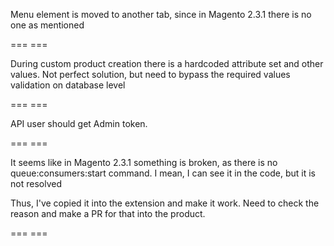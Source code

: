 Menu element is moved to another tab, since in Magento 2.3.1 there is no one as mentioned

=== ===

During custom product creation there is a hardcoded attribute set and other values.
Not perfect solution, but need to bypass the required values validation on database level

=== ===

API user should get Admin token.

=== ===

It seems like in Magento 2.3.1 something is broken, as there is no queue:consumers:start command.
I mean, I can see it in the code, but it is not resolved

Thus, I've copied it into the extension and make it work.
Need to check the reason and make a PR for that into the product.

=== ===